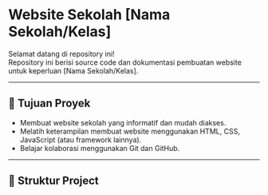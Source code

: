 # Website Sekolah [Nama Sekolah/Kelas]

Selamat datang di repository ini!  
Repository ini berisi source code dan dokumentasi pembuatan website untuk keperluan [Nama Sekolah/Kelas].

---

## 📌 Tujuan Proyek

- Membuat website sekolah yang informatif dan mudah diakses.
- Melatih keterampilan membuat website menggunakan HTML, CSS, JavaScript (atau framework lainnya).
- Belajar kolaborasi menggunakan Git dan GitHub.

---

## 📂 Struktur Project

